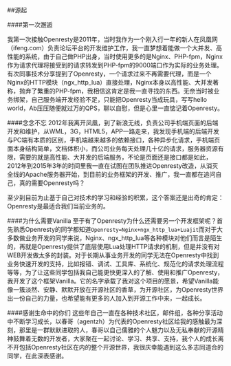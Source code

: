 ##源起

####第一次邂逅

我第一次接触Openresty是2011年，当时我作为一个刚入行一年的新人在凤凰网（ifeng.com）负责论坛平台的开发维护工作，我一直梦想着能做一个大并发、高性能的系统，由于自己做PHP出身，当时使用更多的是Nginx、PHP-fpm，Nginx作为请求代理将接受到的请求转发到PHP-fpm的9000端口作为实际的业务处理。有次同事技术分享提到了Openresty，一个请求过来不再需要代理，而是一个Nginx的HTTP模块（ngx_http_lua）直接处理，Nginx本身以高性能、大并发著称，抛弃了繁重的PHP-fpm，我相信这肯定是我一直寻找的东西。无奈当时被业务绑架，自己服务端开发经验不足，只能把Openresty当成玩具，写写hello world，Ab压压随便就过万的QPS，聊以自慰，但是心里一直惦记着Openresty。

####念念不忘
2012年我离开凤凰，到了新浪无线，负责公司手机端页面的后端开发和维护，从WML，3G，HTML5，APP一路走来，我发现手机端的后端开发与PC端有本质的区别，手机端越来越多的依赖接口，各种异步化请求，手机端页面本身结构简单，文档体积小，而公司业务每天处理几十亿的请求，服务器资源有限，需要的就是高性能、大并发的后端服务，不论是页面还是接口都是如此，2012年到2015年3年的时间里我一直在试图在团队推进Openresty改造，从消灭全线的Apache服务器开始，到目前的业务框架的开发、推广，我一直都在追问自己，真的需要Openresty吗？

至少到目前为止基于自己对技术的学习和经验的积累，这个答案还是出奇的肯定：Openresty是最适合我们当前业务的。

####为什么需要Vanilla
至于有了Openresty为什么还需要另一个开发框架呢？首先熟悉Openresty的同学都知道```Openresty=Nginx+ngx_http_lua+Luajit```而对于大多数做业务开发的同学来说，Nginx、ngx_http_lua等各种模块对他们而言是陌生的，再就是Openresty提供了底层使用Lua处理HTTP请求的机制，但是并没有对WEB开发做太多的封装。对于长期从事业务开发的同学无法在Openresty中找到业务快速开发的支持，比如报错、调试、工具库、系统化、规范化的请求处理流程等等，为了让这些同学包括我自己能更快更深入的了解、使用和推广Openresty，我开发了这个框架Vanilla。它的名字承载了我对这个项目的愿景，希望Vanilla能像一簇淡然、安静、默默开放在开源社区的香草，为开源社区，为Openresty世界出一份自己的力量，也希望能有更多的人加入到开源工作中来，一起成长。

####感谢生命中的你们
这些年自己一直在各种技术社区，邮件组，各种分享活动中不断学习成长，以春哥（agentzh）为代表的Openresty社区给我的感触最为深刻，那里是一群默默进取的人，春哥以自己儒雅的个人魅力以及无私奉献的开源精神鼓舞着无数的开发者，大家聚在一起讨论、学习、共享、支持，我个人的成长离不开包括Openresty社区在内的整个开源世界，我很庆幸能遇到这么多志同道合的同学，在此深表感谢。